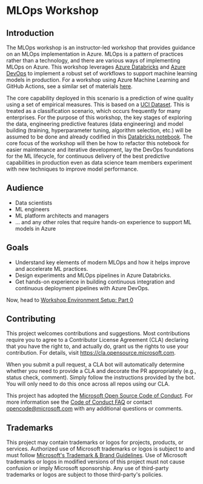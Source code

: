 # MLOps Workshop

## Introduction
The MLOps workshop is an instructor-led workshop that provides guidance on an MLOps
implementation in Azure. MLOps is a pattern of practices rather than a technology, and there are various ways of implementing MLOps on Azure. This workshop leverages [Azure Databricks](https://learn.microsoft.com/en-us/azure/databricks/introduction/)
and [Azure DevOps](https://learn.microsoft.com/en-us/azure/devops/user-guide/what-is-azure-devops?view=azure-devops)
to implement a robust set of workflows to support machine learning models in production. For a workshop using Azure Machine Learning and GitHub Actions, see a similar set of materials [here](https://github.com/microsoft/MLOpsTemplate/).

The core capability deployed in this scenario is a prediction of wine quality using a set of empirical measures. This is based on a [UCI Dataset](https://archive.ics.uci.edu/dataset/186/wine+quality). This is treated as a classification scenario, which occurs frequently for many enterprises. For the purpose of this workshop, the key stages of exploring the data,
engineering predictive features (data engineering) and model building (training, hyperparameter tuning,
algorithm selection, etc.) will be assumed to be done and already codified in this [Databricks
notebook](https://learn.microsoft.com/en-us/azure/databricks/mlflow/end-to-end-example).
The core focus of the workshop will then be how to refactor this notebook for easier maintenance and iterative development, lay the DevOps foundations for the ML lifecycle, for continuous delivery of the best predictive capabilities in production even as data science team members experiment with new techniques to improve model performance.

## Audience
- Data scientists
- ML engineers
- ML platform architects and managers
- ... and any other roles that require hands-on experience to support ML models in Azure

## Goals
- Understand key elements of modern MLOps and how it helps improve and accelerate ML practices.
- Design experiments and MLOps pipelines in Azure Databricks.
- Get hands-on experience in building continuous integration and continuous deployment pipelines with Azure DevOps.


Now, head to [Workshop Environment Setup: Part 0](src/workshop/documents/part_0.md)


## Contributing
This project welcomes contributions and suggestions.  Most contributions require you to agree to a
Contributor License Agreement (CLA) declaring that you have the right to, and actually do, grant us
the rights to use your contribution. For details, visit https://cla.opensource.microsoft.com.

When you submit a pull request, a CLA bot will automatically determine whether you need to provide
a CLA and decorate the PR appropriately (e.g., status check, comment). Simply follow the instructions
provided by the bot. You will only need to do this once across all repos using our CLA.

This project has adopted the [Microsoft Open Source Code of Conduct](https://opensource.microsoft.com/codeofconduct/).
For more information see the [Code of Conduct FAQ](https://opensource.microsoft.com/codeofconduct/faq/) or
contact [opencode@microsoft.com](mailto:opencode@microsoft.com) with any additional questions or comments.

## Trademarks
This project may contain trademarks or logos for projects, products, or services. Authorized use of Microsoft 
trademarks or logos is subject to and must follow 
[Microsoft's Trademark & Brand Guidelines](https://www.microsoft.com/en-us/legal/intellectualproperty/trademarks/usage/general).
Use of Microsoft trademarks or logos in modified versions of this project must not cause confusion or imply Microsoft sponsorship.
Any use of third-party trademarks or logos are subject to those third-party's policies.
